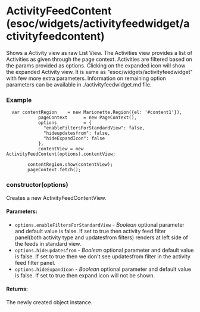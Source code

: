 # ActivityFeedContent (esoc/widgets/activityfeedwidget/activityfeedcontent)

  Shows a Activity view as raw List View. The Activities view provides a list of Activities as given
  through the page context. Activities are filtered based on the params provided as options.
  Clicking on the expanded icon will show the expanded Activity view. It is same as
  "esoc/widgets/activityfeedwidget" with few more extra parameters.
  Information on remaining option parameters can be available in ./activityfeedwidget.md file.


### Example

      var contentRegion    = new Marionette.Region({el: '#content1'}),
                pageContext      = new PageContext(),
                options          = {
                  "enableFiltersForStandardView": false,
                  "hideupdatesfrom": false,
                  "hideExpandIcon": false
                },
                contentView = new ActivityFeedContent(options).contentView;

            contentRegion.show(contentView);
            pageContext.fetch();

### constructor(options)

  Creates a new ActivityFeedContentView.

#### Parameters:

* `options.enableFiltersForStandardView` - *Boolean* optional parameter and default value is false.
     If set to true then activity feed filter panel(both activity type and updatesfrom filters)
     renders at left side of the feeds in standard view.
* `options.hideupdatesfrom` - *Boolean* optional parameter and default value is false.
     If set to true then we don't see updatesfrom filter in the activity feed filter panel.
* `options.hideExpandIcon` - *Boolean* optional parameter and default value is false.
     If set to true then expand icon will not be shown.

#### Returns:

  The newly created object instance.
